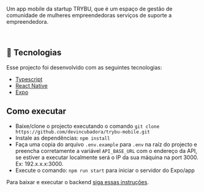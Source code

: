 Um app mobile da startup TRYBU, que é um espaço de gestão de comunidade de mulheres empreendedoras serviços de suporte a empreendedora.

<br>

## 🚀 Tecnologias

Esse projecto foi desenvolvido com as seguintes tecnologias:

- [Typescript](https://www.typescriptlang.org/)
- [React Native](https://reactnative.dev/)
- [Expo](https://expo.dev)

## Como executar

- Baixe/clone o projecto executando o comando `git clone https://github.com/devincubadora/trybu-mobile.git`
- Instale as dependências: `npm install`
- Faça uma copia do arquivo `.env.example` para `.env` na raíz do projecto e preencha corretamente a variável `API_BASE_URL` com o endereço da API, se estiver a executar localmente será o IP da sua máquina na port 3000. Ex: 192.x.x.x:3000.
- Execute o comando: `npm run start` para iniciar o servidor do Expo/app

Para baixar e executar o backend [siga essas instruções](https://github.com/devincubadora/trybu-api).
